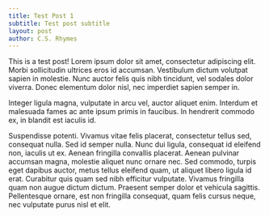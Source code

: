 ```yaml
---
title: Test Post 1
subtitle: Test post subtitle
layout: post
author: C.S. Rhymes
---
```


This is a test post! Lorem ipsum dolor sit amet, consectetur adipiscing elit. Morbi sollicitudin ultrices eros id accumsan. Vestibulum dictum volutpat sapien in molestie. Nunc auctor felis quis nibh tincidunt, vel sodales dolor viverra. Donec elementum dolor nisl, nec imperdiet sapien semper in. 

Integer ligula magna, vulputate in arcu vel, auctor aliquet enim. Interdum et malesuada fames ac ante ipsum primis in faucibus. In hendrerit commodo ex, in blandit est iaculis id.

Suspendisse potenti. Vivamus vitae felis placerat, consectetur tellus sed, consequat nulla. Sed id semper nulla. Nunc dui ligula, consequat id eleifend non, iaculis ut ex. Aenean fringilla convallis placerat. Aenean pulvinar accumsan magna, molestie aliquet nunc ornare nec. Sed commodo, turpis eget dapibus auctor, metus tellus eleifend quam, ut aliquet libero ligula id erat. Curabitur quis quam sed nibh efficitur vulputate. Vivamus fringilla quam non augue dictum dictum. Praesent semper dolor et vehicula sagittis. Pellentesque ornare, est non fringilla consequat, quam felis cursus neque, nec vulputate purus nisl et elit.


